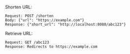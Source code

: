 Shorten URL:

    Request: POST /shorten
    Body: {"url": "https://example.com"}
    Response: {"short_url": "http://localhost:8080/abc123"}

Retrieve URL:

    Request: GET /abc123
    Response: Redirects to https://example.com
